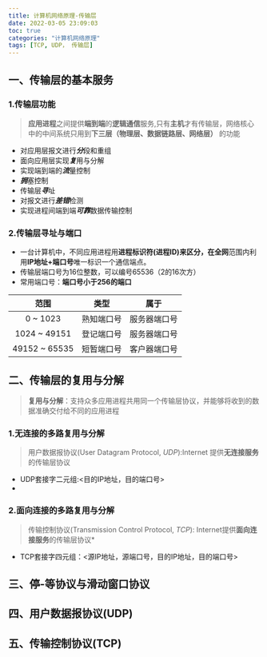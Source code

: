 ```yaml
---
title: 计算机网络原理-传输层
date: 2022-03-05 23:09:03
toc: true
categories: "计算机网络原理"
tags: [TCP, UDP， 传输层]
---
```


## 一、传输层的基本服务

### 1.传输层功能

>**应用进程**之间提供**端到端**的**逻辑通信**服务,只有**主机**才有传输层，网络核心中的中间系统只用到**下三层（物理层、数据链路层、网络层）** 的功能

   - 对应用层报文进行***分***段和重组
   - 面向应用层实现***复***用与分解
   - 实现端到端的***流***量控制
   - ***拥***塞控制
   - 传输层***寻***址
   - 对报文进行***差错***检测
   - 实现进程间端到端***可靠***数据传输控制 


### 2.传输层寻址与端口

   - 一台计算机中，不同应用进程用**进程标识符(进程ID)**来区分，在**全网**范围内利用**IP地址+端口号**唯一标识一个通信端点。
   - 传输层端口号为16位整数，可以编号65536（2的16次方）
   - 常用端口号：**端口号小于256的端口**

   | 范围          |类型         | 属于          |
   |:------------:|:----------:|:-------------:|
   | 0 ~ 1023     |  熟知端口号  |  服务器端口号   |
   | 1024 ~ 49151 |  登记端口号  |  服务器端口号   | 
   | 49152 ~ 65535|  短暂端口号  |  客户器端口号   |


## 二、传输层的复用与分解

>**复用与分解**：支持众多应用进程共用同一个传输层协议，并能够将收到的数据准确交付给不同的应用进程

### 1.无连接的多路复用与分解
>用户数据报协议(User Datagram Protocol, *UDP*):Internet 提供**无连接服务**的传输层协议

- UDP套接字二元组:<目的IP地址，目的端口号>
- 

 ### 2.面向连接的多路复用与分解
>传输控制协议(Transmission Control Protocol, *TCP*): Internet提供**面向连接服务**的传输层协议*

- TCP套接字四元组：<源IP地址，源端口号，目的IP地址，目的端口号>
## 三、停-等协议与滑动窗口协议 

## 四、用户数据报协议(UDP)

## 五、传输控制协议(TCP)

